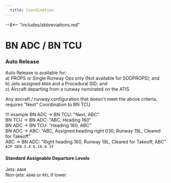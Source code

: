 ```yaml
---
  title: Coordination
---
```


--8<-- "includes/abbreviations.md"

# BN ADC / BN TCU
### Auto Release

Auto Release is available for:  
a) PROPS or Single Runway Ops only (Not available for SODPROPS); and  
b) Jets assigned `A060` and a Procedural SID; and  
c) Aircraft departing from a runway nominated on the ATIS

Any aircraft / runway configuration that doesn't meet the above criteria, requires "Next" Coordination to BN TCU

!!! example
    BN ADC -> BN TCU: "Next, ABC"  
    BN TCU -> BN ADC: "ABC, Heading 160"  
    BN ADC -> BN TCU: "Heading 160, ABC"  
    BN ADC -> ABC: "ABC, Assigned heading right 030, Runway 19L, Cleared for Takeoff"  
    ABC -> BN ADC: "Right heading 160, Runway 19L, Cleared for Takeoff, ABC"  
    `AIP GEN 3.4 6.16.6 3f`

#### Standard Assignable Departure Levels

Jets: `A060`  
Non-jets: `A040` or `RFL` if lower